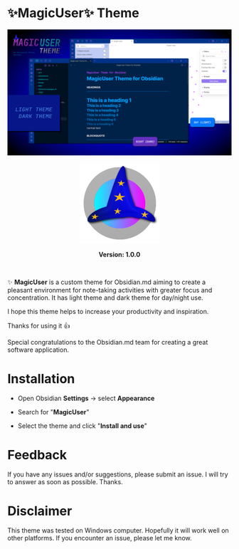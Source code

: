 # ✨**MagicUser**✨ Theme
<p style="text-align: center;"><img  src="screenshot.png" alt="MagicUser theme for Obsidian.md"></img></p>

<p style="text-align: center;"><img  src="magic_user_theme_icon.png" alt="MagicUser Theme icon"></img></p>
<p style="text-align:center; font-weight:bold;">Version: 1.0.0</p>
<br>

✨ **MagicUser** is a custom theme for Obsidian.md aiming to create a pleasant environment for note-taking activities with greater focus and concentration. It has light theme and dark theme for day/night use.

I hope this theme helps to increase your productivity and inspiration.

Thanks for using it 👍

Special congratulations to the Obsidian.md team for creating a great software application.

# Installation

- Open Obsidian **Settings** -> select **Appearance**

- Search for "**MagicUser**"

- Select the theme and click "**Install and use**"

# Feedback
If you have any issues and/or suggestions, please submit an issue. I will try to answer as soon as possible. Thanks.

# Disclaimer

This theme was tested on Windows computer. Hopefully it will work well on other platforms. If you encounter an issue, please let me know.